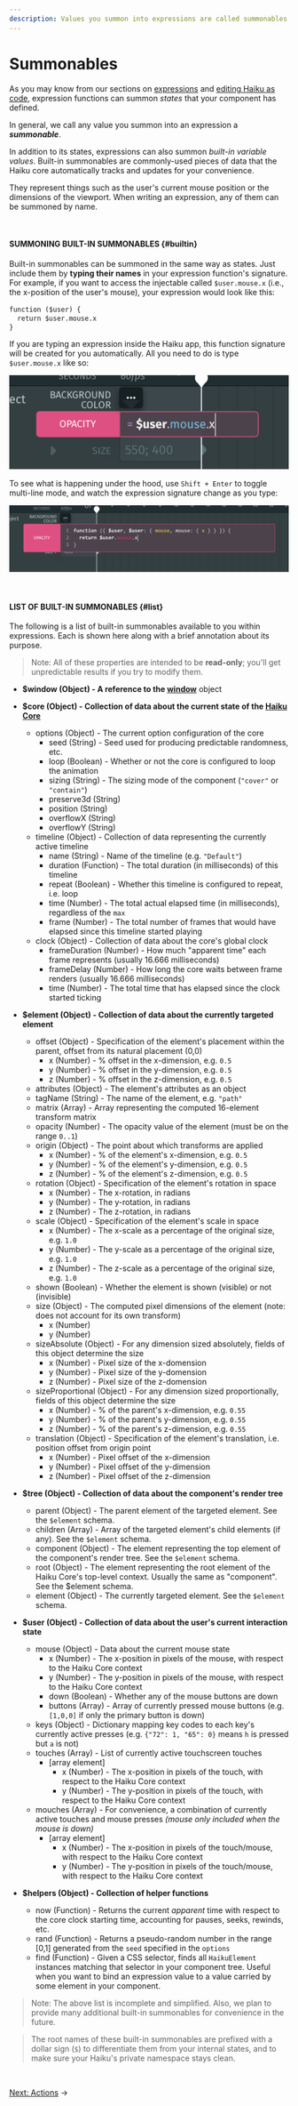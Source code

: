 ```yaml
---
description: Values you summon into expressions are called summonables. Built-in summonables are commonly-used piece of data that Haiku tracks and updates such as current mouse position or the dimensions of the viewport.
---
```


# Summonables

As you may know from our sections on [expressions](/using-haiku/writing-expressions.md) and [editing Haiku as code](/using-haiku/advanced-editing-haiku-as-code.md), expression functions can summon _states_ that your component has defined.

In general, we call any value you summon into an expression a **_summonable_**.

In addition to its states, expressions can also summon _built-in variable values_. Built-in summonables are commonly-used pieces of data that the Haiku core automatically tracks and updates for your convenience.

They represent things such as the user's current mouse position or the dimensions of the viewport.  When writing an expression, any of them can be summoned by name.

<br>

#### SUMMONING BUILT-IN SUMMONABLES {#builtin}

Built-in summonables can be summoned in the same way as states. Just include them by **typing their names** in your expression function's signature. For example, if you want to access the injectable called `$user.mouse.x` (i.e., the x-position of the user's mouse), your expression would look like this:

```
function ($user) {
  return $user.mouse.x
}
```

If you are typing an expression inside the Haiku app, this function signature will be created for you automatically. All you need to do is type `$user.mouse.x` like so:

![](/assets/expression-single-line-usermousex.png)

To see what is happening under the hood, use `Shift + Enter` to toggle multi-line mode, and watch the expression signature change as you type:

![](/assets/expression-multi-line-usermousex.png)

<br>

#### LIST OF BUILT-IN SUMMONABLES {#list}

The following is a list of built-in summonables available to you within expressions. Each is shown here along with a brief annotation about its purpose.

> Note: All of these properties are intended to be **read-only**; you'll get unpredictable results if you try to modify them.

* **$window (Object) - A reference to the [window](https://developer.mozilla.org/en-US/docs/Web/API/Window)** object

* **$core (Object) - Collection of data about the current state of the [Haiku Core](./embedding-and-using-haiku/haiku-core-overview.md)**
  * options (Object) - The current option configuration of the core
    * seed (String) - Seed used for producing predictable randomness, etc.
    * loop (Boolean) - Whether or not the core is configured to loop the animation
    * sizing (String) - The sizing mode of the component (`"cover"` or `"contain"`)
    * preserve3d (String)
    * position (String)
    * overflowX (String)
    * overflowY (String)
  * timeline (Object) - Collection of data representing the currently active timeline
    * name (String) - Name of the timeline (e.g. `"Default"`)
    * duration (Function) - The total duration (in milliseconds) of this timeline
    * repeat (Boolean) - Whether this timeline is configured to repeat, i.e. loop
    * time (Number) - The total actual elapsed time (in milliseconds), regardless of the `max`
    * frame (Number) - The total number of frames that would have elapsed since this timeline started playing
  * clock (Object) - Collection of data about the core's global clock
    * frameDuration (Number) - How much "apparent time" each frame represents (usually 16.666 milliseconds)
    * frameDelay (Number) - How long the core waits between frame renders (usually 16.666 milliseconds)
    * time (Number) - The total time that has elapsed since the clock started ticking
* **$element (Object) - Collection of data about the currently targeted element**
  * offset (Object) - Specification of the element's placement within the parent, offset from its natural placement (0,0)
    * x (Number) - % offset in the x-dimension, e.g. `0.5`
    * y (Number) - % offset in the y-dimension, e.g. `0.5`
    * z (Number) - % offset in the z-dimension, e.g. `0.5`
  * attributes (Object) - The element's attributes as an object
  * tagName (String) - The name of the element, e.g. `"path"`
  * matrix (Array) - Array representing the computed 16-element transform matrix
  * opacity (Number) - The opacity value of the element (must be on the range `0..1`)
  * origin (Object) - The point about which transforms are applied
    * x (Number) - % of the element's x-dimension, e.g. `0.5`
    * y (Number) - % of the element's y-dimension, e.g. `0.5`
    * z (Number) - % of the element's z-dimension, e.g. `0.5`
  * rotation (Object) - Specification of the element's rotation in space
    * x (Number) - The x-rotation, in radians
    * y (Number) - The y-rotation, in radians
    * z (Number) - The z-rotation, in radians
  * scale (Object) - Specification of the element's scale in space
    * x (Number) - The x-scale as a percentage of the original size, e.g. `1.0`
    * y (Number) - The y-scale as a percentage of the original size, e.g. `1.0`
    * z (Number) - The z-scale as a percentage of the original size, e.g. `1.0`
  * shown (Boolean) - Whether the element is shown (visible) or not (invisible)
  * size (Object) - The computed pixel dimensions of the element (note: does not account for its own transform)
    * x (Number)
    * y (Number)
  * sizeAbsolute (Object) - For any dimension sized absolutely, fields of this object determine the size
    * x (Number) - Pixel size of the x-domension
    * y (Number) - Pixel size of the y-domension
    * z (Number) - Pixel size of the z-domension
  * sizeProportional (Object) - For any dimension sized proportionally, fields of this object determine the size
    * x (Number) - % of the parent's x-dimension, e.g. `0.55`
    * y (Number) - % of the parent's y-dimension, e.g. `0.55`
    * z (Number) - % of the parent's z-dimension, e.g. `0.55`
  * translation (Object) - Specification of the element's translation, i.e. position offset from origin point
    * x (Number) - Pixel offset of the x-dimension
    * y (Number) - Pixel offset of the y-dimension
    * z (Number) - Pixel offset of the z-dimension
* **$tree (Object) - Collection of data about the component's render tree**
  * parent (Object) - The parent element of the targeted element. See the `$element` schema.
  * children (Array) - Array of the targeted element's child elements (if any). See the `$element` schema.
  * component (Object) - The element representing the top element of the component's render tree. See the `$element` schema.
  * root (Object) - The element representing the root element of the Haiku Core's top-level context. Usually the same as "component". See the $element schema.
  * element (Object) - The currently targeted element. See the `$element` schema.
* **$user (Object) - Collection of data about the user's current interaction state**
  * mouse (Object) - Data about the current mouse state
    * x (Number) - The x-position in pixels of the mouse, with respect to the Haiku Core context
    * y (Number) - The y-position in pixels of the mouse, with respect to the Haiku Core context
    * down (Boolean) - Whether any of the mouse buttons are down
    * buttons (Array) - Array of currently pressed mouse buttons (e.g. `[1,0,0]` if only the primary button is down)
  * keys (Object) - Dictionary mapping key codes to each key's currently active presses (e.g. `{"72": 1, "65": 0}` means `h` is pressed but `a` is not)
  * touches (Array) - List of currently active touchscreen touches
    * [array element]
      * x (Number) - The x-position in pixels of the touch, with respect to the Haiku Core context
      * y (Number) - The y-position in pixels of the touch, with respect to the Haiku Core context
  * mouches (Array) - For convenience, a combination of currently active touches and mouse presses _(mouse only included when the mouse is down)_
    * [array element]
      * x (Number) - The x-position in pixels of the touch/mouse, with respect to the Haiku Core context
      * y (Number) - The y-position in pixels of the touch/mouse, with respect to the Haiku Core context
* **$helpers (Object) - Collection of helper functions**
  * now (Function) - Returns the current _apparent_ time with respect to the core clock starting time, accounting for pauses, seeks, rewinds, etc.
  * rand (Function) - Returns a pseudo-random number in the range [0,1] generated from the `seed` specified in the `options`
  * find (Function) - Given a CSS selector, finds all `HaikuElement` instances matching that selector in your component tree. Useful when you want to bind an expression value to a value carried by some element in your component.

> Note: The above list is incomplete and simplified. Also, we plan to provide many additional built-in summonables for convenience in the future.

> The root names of these built-in summonables are prefixed with a dollar sign (`$`) to differentiate them from your internal states, and to make sure your Haiku's private namespace stays clean.

<br>

[Next: Actions](/using-haiku/actions.md) &rarr;
